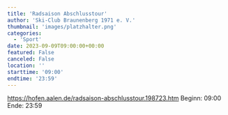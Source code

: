 ```yaml
---
title: 'Radsaison Abschlusstour'
author: 'Ski-Club Braunenberg 1971 e. V.'
thumbnail: 'images/platzhalter.png'
categories:
  - 'Sport'
date: 2023-09-09T09:00:00+00:00
featured: False
canceled: False
location: ''
starttime: '09:00'
endtime: '23:59'
---
```

https://hofen.aalen.de/radsaison-abschlusstour.198723.htm
Beginn: 09:00
 Ende: 23:59